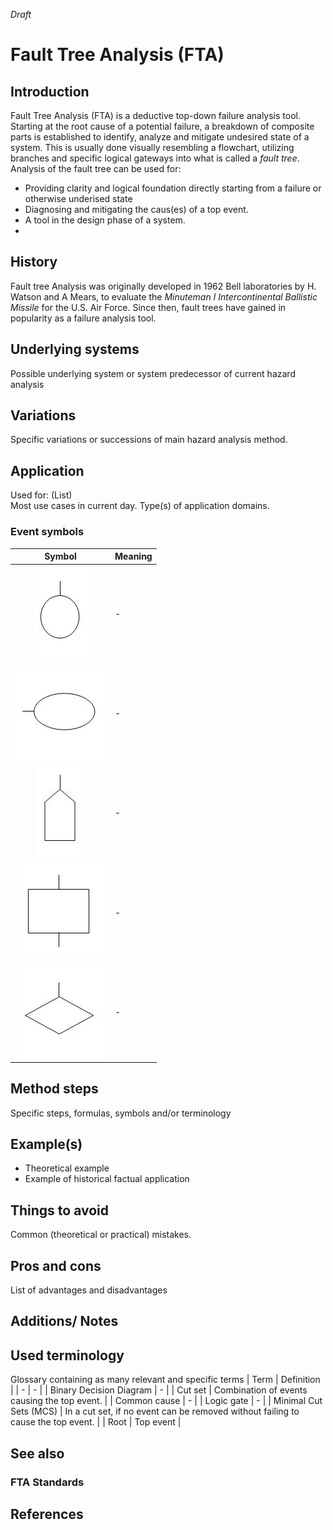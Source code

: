_Draft_

# Fault Tree Analysis (FTA)

## Introduction 
Fault Tree Analysis (FTA) is a deductive top-down failure analysis tool. Starting at the root cause of a potential failure, a breakdown of composite parts is established to identify, analyze and mitigate undesired state of a system. This is usually done visually resembling a flowchart, utilizing branches and specific logical gateways into what is called a _fault tree_. Analysis of the fault tree can be used for:
* Providing clarity and logical foundation directly starting from a failure or otherwise underised state
* Diagnosing and mitigating the caus(es) of a top event.
* A tool in the design phase of a system. 
* 

## History
Fault tree Analysis was originally developed in 1962 Bell laboratories by H. Watson and A Mears, to evaluate the _Minuteman I Intercontinental Ballistic Missile_ for the U.S. Air Force. Since then, fault trees have gained in popularity as a failure analysis tool.

## Underlying systems
Possible underlying system or system predecessor of current hazard analysis

## Variations
Specific variations or successions of main hazard analysis method.

## Application
Used for: (List) \
Most use cases in current day. Type(s) of application domains.

### Event symbols

| Symbol | Meaning |
| :---: | - |
| ![FTA Basic Event](images/FTA_basic_event.jpg) | - | 
| ![FTA Basic Event](images/FTA_conditioning_event.jpg) | - |
| ![FTA Basic Event](images/FTA_initiating_event.jpg) | - |
| ![FTA Basic Event](images/FTA_intermediate_event.jpg) | - |
| ![FTA Basic Event](images/FTA_undeveloped_event.jpg) | - |

## Method steps
Specific steps, formulas, symbols and/or terminology

## Example(s)
* Theoretical example
* Example of historical factual application

## Things to avoid
Common (theoretical or practical) mistakes.

## Pros and cons
List of advantages and disadvantages

## Additions/ Notes



## Used terminology
Glossary containing as many relevant and specific terms
| Term | Definition |
| - | - |
| Binary Decision Diagram | - |
| Cut set | Combination of events causing the top event. |
| Common cause | - |
| Logic gate | - |
| Minimal Cut Sets (MCS) | In a cut set, if no event can be removed without failing to cause the top event. |
| Root | Top event |

## See also
### FTA Standards


## References




